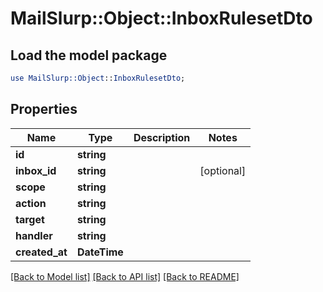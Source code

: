 # MailSlurp::Object::InboxRulesetDto

## Load the model package
```perl
use MailSlurp::Object::InboxRulesetDto;
```

## Properties
Name | Type | Description | Notes
------------ | ------------- | ------------- | -------------
**id** | **string** |  | 
**inbox_id** | **string** |  | [optional] 
**scope** | **string** |  | 
**action** | **string** |  | 
**target** | **string** |  | 
**handler** | **string** |  | 
**created_at** | **DateTime** |  | 

[[Back to Model list]](../README#documentation-for-models) [[Back to API list]](../README#documentation-for-api-endpoints) [[Back to README]](../README)


